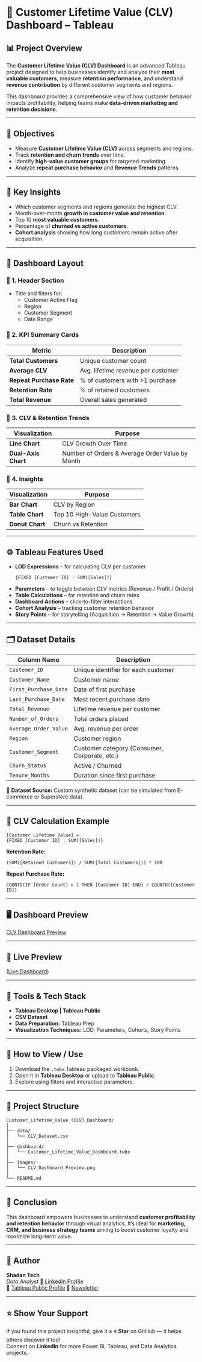 # 💼 Customer Lifetime Value (CLV) Dashboard – Tableau

## 📊 Project Overview
The **Customer Lifetime Value (CLV) Dashboard** is an advanced Tableau project designed to help businesses identify and analyze their **most valuable customers**, measure **retention performance**, and understand **revenue contribution** by different customer segments and regions.

This dashboard provides a comprehensive view of how customer behavior impacts profitability, helping teams make **data-driven marketing and retention decisions**.

---

## 🎯 Objectives
- Measure **Customer Lifetime Value (CLV)** across segments and regions.  
- Track **retention and churn trends** over time.  
- Identify **high-value customer groups** for targeted marketing.  
- Analyze **repeat purchase behavior** and **Revenue Trends** patterns.

---

## 🧩 Key Insights
- Which customer segments and regions generate the highest CLV.  
- Month-over-month **growth in customer value and retention**.  
- Top 10 **most valuable customers**.  
- Percentage of **churned vs active customers**.  
- **Cohort analysis** showing how long customers remain active after acquisition.

---

## 🧱 Dashboard Layout

### 🔹 1. Header Section
- Title and filters for:
  - Customer Active Flag
  - Region
  - Customer Segment
  - Date Range

### 🔹 2. KPI Summary Cards
| Metric | Description |
|---------|-------------|
| **Total Customers** | Unique customer count |
| **Average CLV** | Avg. lifetime revenue per customer |
| **Repeat Purchase Rate** | % of customers with >1 purchase |
| **Retention Rate** | % of retained customers |
| **Total Revenue** | Overall sales generated |

### 🔹 3. CLV & Retention Trends
| Visualization | Purpose |
|----------------|----------|
| **Line Chart** | CLV Growth Over Time |
| **Dual-Axis Chart** | Number of Orders & Average Order Value by Month |

### 🔹 4. Insights
| Visualization | Purpose |
|----------------|----------|
| **Bar Chart** | CLV by Region |
| **Table Chart** | Top 10 High-Value Customers |
| **Donut Chart** | Churn vs Retention |

---

## ⚙️ Tableau Features Used
- **LOD Expressions** – for calculating CLV per customer  
  ```tableau
  {FIXED [Customer ID] : SUM([Sales])}
  ```
- **Parameters** – to toggle between CLV metrics (Revenue / Profit / Orders)  
- **Table Calculations** – for retention and churn rates  
- **Dashboard Actions** – click-to-filter interactions  
- **Cohort Analysis** – tracking customer retention behavior  
- **Story Points** – for storytelling (Acquisition → Retention → Value Growth)

---

## 🗂️ Dataset Details
| Column Name | Description |
|--------------|--------------|
| `Customer_ID` | Unique identifier for each customer |
| `Customer_Name` | Customer name |
| `First_Purchase_Date` | Date of first purchase |
| `Last_Purchase_Date` | Most recent purchase date |
| `Total_Revenue` | Lifetime revenue per customer |
| `Number_of_Orders` | Total orders placed |
| `Average_Order_Value` | Avg. revenue per order |
| `Region` | Customer region |
| `Customer_Segment` | Customer category (Consumer, Corporate, etc.) |
| `Churn_Status` | Active / Churned |
| `Tenure_Months` | Duration since first purchase |

📁 **Dataset Source:** Custom synthetic dataset (can be simulated from E-commerce or Superstore data).

---

## 🧮 CLV Calculation Example
```tableau
[Customer Lifetime Value] = 
{FIXED [Customer ID] : SUM([Sales])}
```

**Retention Rate:**
```tableau
(SUM([Retained Customers]) / SUM([Total Customers])) * 100
```

**Repeat Purchase Rate:**
```tableau
COUNTD(IF [Order Count] > 1 THEN [Customer ID] END) / COUNTD([Customer ID])
```

---

## 🖥️ Dashboard Preview  
[CLV Dashboard Preview](CLV_Dashboard_Preview.png)

---

## 🔗 Live Preview
([Live Dashboard](https://public.tableau.com/app/profile/shadan.sarfaraz/viz/Customer_Lifetime_Value_Dashboard/CustomerLifetimeValueCLVDashboard?publish=yes))

---

## 🧰 Tools & Tech Stack
- **Tableau Desktop | Tableau Public**  
- **CSV Dataset**  
- **Data Preparation:** Tableau Prep  
- **Visualization Techniques:** LOD, Parameters, Cohorts, Story Points  

---

## 📸 How to View / Use
1. Download the `.twbx` Tableau packaged workbook.  
2. Open it in **Tableau Desktop** or upload to **Tableau Public**.  
3. Explore using filters and interactive parameters.

---

## 📂 Project Structure
```
Customer_Lifetime_Value_(CLV)_Dashboard/
│
├── data/
│   └── CLV_Dataset.csv
│
├── dashboard/
│   └── Customer_Lifetime_Value_Dashboard.twbx
│
├── images/
│   └── CLV_Dashboard_Preview.png
│
└── README.md
```

---

## 🏁 Conclusion
This dashboard empowers businesses to understand **customer profitability and retention behavior** through visual analytics. It’s ideal for **marketing, CRM, and business strategy teams** aiming to boost customer loyalty and maximize long-term value.

---

## 👤 Author
**Shadan Tech**   
_Data Analyst_
🔗 [LinkedIn Profile](http://www.linkedin.com/in/shadantech)  
🔗 [Tableau Public Profile](https://public.tableau.com/app/profile/shadan.sarfaraz/vizzes)
🔗 [Newsletter](https://shadantech.substack.com/)


---

## ⭐ Show Your Support

If you found this project insightful, give it a **⭐ Star** on GitHub — it helps others discover it too!  
Connect on **LinkedIn** for more Power BI, Tableau, and Data Analytics projects.